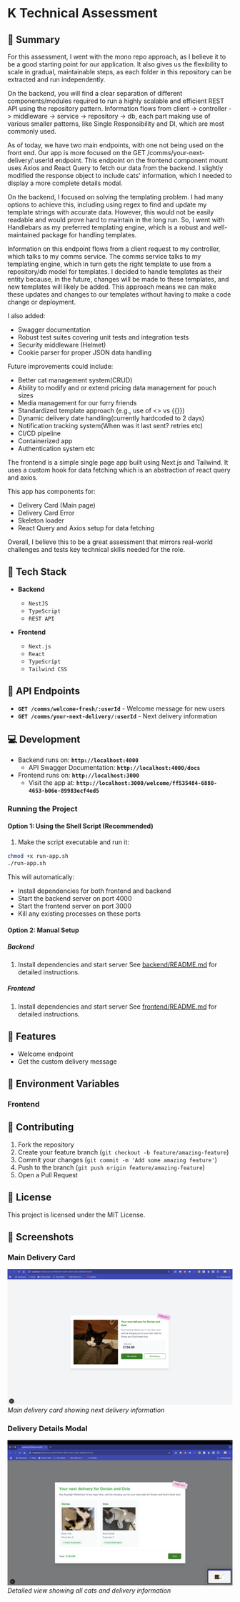 # K Technical Assessment

## 📝 Summary

For this assessment, I went with the mono repo approach, as I believe it to be a good starting point for our application. It also gives us the flexibility to scale in gradual, maintainable steps, as each folder in this repository can be extracted and run independently.

On the backend, you will find a clear separation of different components/modules required to run a highly scalable and efficient REST API using the repository pattern. Information flows from client -> controller -> middleware -> service -> repository -> db, each part making use of various smaller patterns, like Single Responsibility and DI, which are most commonly used.

As of today, we have two main endpoints, with one not being used on the front end. Our app is more focused on the GET /comms/your-next-delivery/:userId endpoint. This endpoint on the frontend component mount uses Axios and React Query to fetch our data from the backend. I slightly modified the response object to include cats' information, which I needed to display a more complete details modal.

On the backend, I focused on solving the templating problem. I had many options to achieve this, including using regex to find and update my template strings with accurate data. However, this would not be easily readable and would prove hard to maintain in the long run. So, I went with Handlebars as my preferred templating engine, which is a robust and well-maintained package for handling templates.

Information on this endpoint flows from a client request to my controller, which talks to my comms service. The comms service talks to my templating engine, which in turn gets the right template to use from a repository/db model for templates. I decided to handle templates as their entity because, in the future, changes will be made to these templates, and new templates will likely be added. This approach means we can make these updates and changes to our templates without having to make a code change or deployment.

I also added:
- Swagger documentation
- Robust test suites covering unit tests and integration tests
- Security middleware (Helmet)
- Cookie parser for proper JSON data handling

Future improvements could include:
- Better cat management system(CRUD)
- Ability to modify and or extend pricing data management for pouch sizes
- Media management for our furry friends
- Standardized template approach (e.g., use of <> vs {{}})
- Dynamic delivery date handling(currently hardcoded to 2 days)
- Notification tracking system(When was it last sent? retries etc)
- CI/CD pipeline
- Containerized app
- Authentication system etc

The frontend is a simple single page app built using Next.js and Tailwind. It uses a custom hook for data fetching which is an abstraction of react query and axios.

This app has components for:
- Delivery Card (Main page)
- Delivery Card Error
- Skeleton loader
- React Query and Axios setup for data fetching

Overall, I believe this to be a great assessment that mirrors real-world challenges and tests key technical skills needed for the role.

## 🔧 Tech Stack

- **Backend**
  - `NestJS`
  - `TypeScript`
  - `REST API`
  
- **Frontend**
  - `Next.js`
  - `React`
  - `TypeScript`
  - `Tailwind CSS`

## 📡 API Endpoints

- **`GET /comms/welcome-fresh/:userId`** - Welcome message for new users
- **`GET /comms/your-next-delivery/:userId`** - Next delivery information

## 💻 Development

- Backend runs on: **`http://localhost:4000`**
  - API Swagger Documentation: **`http://localhost:4000/docs`**
- Frontend runs on: **`http://localhost:3000`**
  - Visit the app at: **`http://localhost:3000/welcome/ff535484-6880-4653-b06e-89983ecf4ed5`**

### Running the Project

#### Option 1: Using the Shell Script (Recommended)
1. Make the script executable and run it:
```bash
chmod +x run-app.sh
./run-app.sh
```
This will automatically:
  - Install dependencies for both frontend and backend
  - Start the backend server on port 4000
  - Start the frontend server on port 3000
  - Kill any existing processes on these ports

#### Option 2: Manual Setup

##### Backend
1. Install dependencies and start server
   See [backend/README.md](backend/README.md) for detailed instructions.

##### Frontend
1. Install dependencies and start server
   See [frontend/README.md](frontend/README.md) for detailed instructions.

## 🧪 Features

- Welcome endpoint
- Get the custom delivery message

## 📝 Environment Variables

### Frontend

## 🤝 Contributing

1. Fork the repository
2. Create your feature branch (`git checkout -b feature/amazing-feature`)
3. Commit your changes (`git commit -m 'Add some amazing feature'`)
4. Push to the branch (`git push origin feature/amazing-feature`)
5. Open a Pull Request

## 📄 License

This project is licensed under the MIT License.

## 📸 Screenshots

### Main Delivery Card
![Main Delivery Card](/frontend/public/Screenshot%202025-03-12%20at%2015.51.33.png)
*Main delivery card showing next delivery information*

### Delivery Details Modal
![Delivery Details Modal](/frontend/public/Screenshot%202025-03-12%20at%2015.51.40.png)
*Detailed view showing all cats and delivery information*
